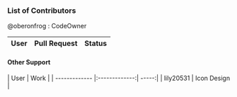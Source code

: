 ### List of Contributors

@oberonfrog : CodeOwner

| User      | Pull Request           | Status  |
| ------------- |:-------------:| -----:|


#### Other Support

| User      | Work  |
| ------------- |:-------------:| -----:|
| lily20531  | Icon Design  |
